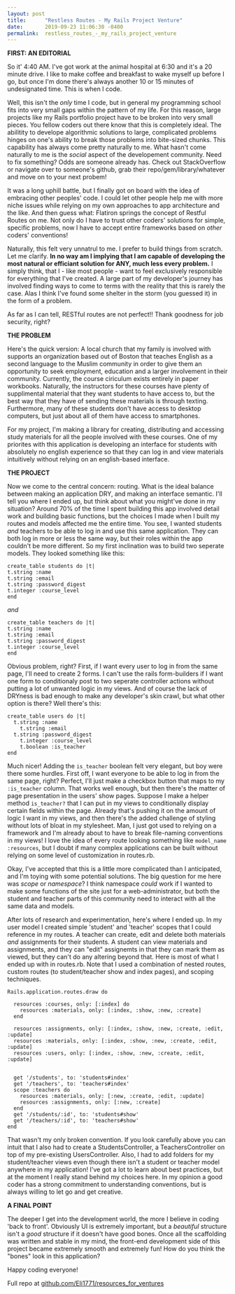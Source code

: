 ```yaml
---
layout: post
title:      "Restless Routes - My Rails Project Venture"
date:       2019-09-23 11:06:30 -0400
permalink:  restless_routes_-_my_rails_project_venture
---
```


**FIRST: AN EDITORIAL**

So it' 4:40 AM. I've got work at the animal hospital at 6:30 and it's a 20 minute drive. I like to make coffee and breakfast to wake myself up before I go, but once I'm done there's always another 10 or 15 minutes of undesignated time. This is when I code. 

Well, this isn't the *only* time I code, but in general my programming school fits into very small gaps within the pattern of my life. For this reason, large projects like my Rails portfolio project have to be broken into very small pieces. You fellow coders out there know that this is completely ideal. The abilitity to develope algorithmic solutions to large, complicated problems hinges on one's ability to break those problems into bite-sized chunks. This capability has always come pretty naturally to me. What hasn't come naturally to me is the *social* aspect of the developement community. Need to fix something? Odds are someone already has. Check out StackOverflow or navigate over to someone's github, grab their repo/gem/library/whatever and move on to your next probem! 

It was a long uphill battle, but I finally got on board with the idea of embracing other peoples' code. I could let other people help me with more niche issues while relying on my own approaches to app architecture and the like. And then guess what: Flatiron springs the concept of Restful Routes on me. Not only do I have to trust other coders' solutions for simple, specific problems, now I have to accept entire frameworks based on *other* coders' conventions! 

Naturally, this felt very unnatrul to me. I prefer to build things from scratch. Let me clarify. **In no way am I implying that I am capable of developing the most natural or efficiant solution for ANY, much less every problem.** I simply think, that I - like most people - want to feel exclusively responsible for everything that I've created. A large part of my developer's journey has involved finding ways to come to terms with the reality that this is rarely  the case. Alas I think I've found some shelter in the storm (you guessed it) in the form of a problem. 

As far as I can tell, RESTful routes are not perfect!! Thank goodness for job security, right? 

**THE PROBLEM**

Here's the quick version: A local church that my family is involved with supports an organization based out of Boston that teaches English as a second language to the Muslim community in order to give them an opportunity to seek employment, education and a larger involvement in their community. Currently, the course ciriculum exists entirely in paper workbooks. Naturally, the instructors for these courses have plenty of supplimental material that they want students to have access to, but the best way that they have of sending these materials is through texting. Furthermore, many of these students don't have access to desktop computers, but just about all of them have access to smartphones. 

For my project, I'm making a library for creating, distributing and accessing study materials for all the people involved with these courses. One of my priorites with this application is developing an interface for students with absolutely no english experience so that they can log in and view materials intuitively without relying on an english-based interface. 

**THE PROJECT**

Now we come to the central concern: routing. What is the ideal balance between making an application DRY, and making an interface semantic. I'll tell you where I ended up, but think about what you might've done in my situation? Around 70% of the time I spent building this app involved detail work and building basic functions, but the choices I made when I built my routes and models affected me the entire time. You see, I wanted students *and* teachers to be able to log in and use this same application. They can both log in more or less the same way, but their roles within the app couldn't be more different. So my first inclination was to build two seperate models. They looked something like this: 

```
create_table students do |t| 
t.string :name 
t.string :email 
t.string :password_digest 
t.integer :course_level
end
```

*and*

```
create_table teachers do |t| 
t.string :name 
t.string :email 
t.string :password_digest 
t.integer :course_level
end 
```

Obvious problem, right? First, if I want every user to log in from the same page, I'll need to create 2 forms. I can't use the rails form-builders if I want one form to conditionaly post to two seperate controller actions without putting a lot of unwanted logic in my views. And of course the lack of DRYness is bad enough to make any developer's skin crawl, but what other option is there? Well there's this: 

```
create_table users do |t|  
  t.string :name
	t.string :email 
  t.string :password_digest 
	t.integer :course_level
	t.boolean :is_teacher 
end 
```

Much nicer! Adding the `is_teacher` boolean felt very elegant, but boy were there some hurdles. First off, I want everyone to be able to log in from the same page, right? Perfect, I'll just make a checkbox button that maps to my `:is_teacher` column. That works well enough, but then there's the matter of page presentation in the users' show pages. Suppose I make a helper method `is_teacher?` that I can put in my views to conditionally display certain fields within the page. Already that's pushing it on the amount of logic I want in my views, and then there's the added challenge of styling without lots of bloat in my stylesheet. Man, I just got used to relying on a framework and I'm already about to have to break file-naming conventions in my views! I love the idea of every route looking something like `model_name :resources`, but I doubt if many complex applications can be built without relying on some level of customization in routes.rb. 

Okay, I've accepted that this is a little more complicated than I anticipated, and I'm toying with some potential solutions. The big question for me here was *scope* or *namespace*? I think namespace *could* work if I wanted to make some functions of the site just for a web-administrator, but both the student and teacher parts of this community need to interact with all the same data and models. 

After lots of research and experimentation, here's where I ended up. In my user model I created simple 'student' and 'teacher' scopes that I could reference in my routes. A teacher can create, edit and delete both materials *and* assignments for their students. A student can view materials and assignments, and they can "edit" assignemts in that they can mark them as viewed, but they can't do any altering beyond that. Here is most of what I ended up with in routes.rb. Note that I used a combination of nested routes, custom routes (to student/teacher show and index pages), and scoping techniques.

```
Rails.application.routes.draw do

  resources :courses, only: [:index] do
    resources :materials, only: [:index, :show, :new, :create]
  end

  resources :assignments, only: [:index, :show, :new, :create, :edit, :update]
  resources :materials, only: [:index, :show, :new, :create, :edit, :update]
  resources :users, only: [:index, :show, :new, :create, :edit, :update]

 
  get '/students', to: 'students#index'
  get '/teachers', to: 'teachers#index'
  scope :teachers do
    resources :materials, only: [:new, :create, :edit, :update]
    resources :assignments, only: [:new, :create]
  end
  get '/students/:id', to: 'students#show'
  get '/teachers/:id', to: 'teachers#show'
end
```

That wasn't my only broken convention. If you look carefully above you can intuit that I also had to create a StudentsController, a TeachersController on top of my pre-existing UsersController. Also, I had to add folders for my student/teacher views even though there isn't a student or teacher model anywhere in my application! I've got a lot to learn about best practices, but at the moment I really stand behind my choices here. In my opinion a good coder has a strong commitment to understanding conventions, but is always willing to let go and get creative. 

**A FINAL POINT**

The deeper I get into the development world, the more I believe in coding 'back to front'. Obviously UI is extremely important, but a *beautiful* structure isn't a *good* structure if it doesn't have good bones. Once all the scaffolding was written and stable in my mind, the front-end development side of this project became extremely smooth and extremely fun! How do you think the "bones" look in this application? 

Happy coding everyone! 



Full repo at [github.com/Eli1771/resources_for_ventures](http://)
